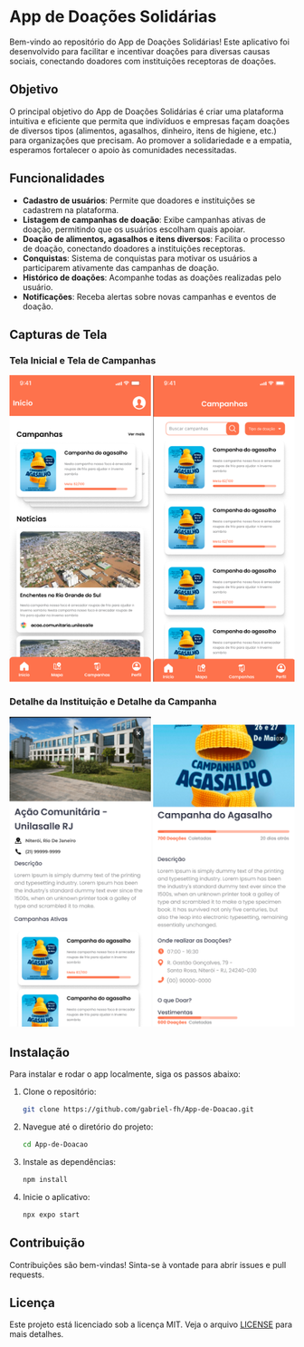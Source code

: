 # App de Doações Solidárias

Bem-vindo ao repositório do App de Doações Solidárias! Este aplicativo foi desenvolvido para facilitar e incentivar doações para diversas causas sociais, conectando doadores com instituições receptoras de doações.

## Objetivo

O principal objetivo do App de Doações Solidárias é criar uma plataforma intuitiva e eficiente que permita que indivíduos e empresas façam doações de diversos tipos (alimentos, agasalhos, dinheiro, itens de higiene, etc.) para organizações que precisam. Ao promover a solidariedade e a empatia, esperamos fortalecer o apoio às comunidades necessitadas.

## Funcionalidades

- **Cadastro de usuários**: Permite que doadores e instituições se cadastrem na plataforma.
- **Listagem de campanhas de doação**: Exibe campanhas ativas de doação, permitindo que os usuários escolham quais apoiar.
- **Doação de alimentos, agasalhos e itens diversos**: Facilita o processo de doação, conectando doadores a instituições receptoras.
- **Conquistas**: Sistema de conquistas para motivar os usuários a participarem ativamente das campanhas de doação.
- **Histórico de doações**: Acompanhe todas as doações realizadas pelo usuário.
- **Notificações**: Receba alertas sobre novas campanhas e eventos de doação.

## Capturas de Tela

### Tela Inicial e Tela de Campanhas
<p align="">
  <img src="https://github.com/gabriel-fh/App-de-Doacao/blob/main/public/root/Home.png" alt="Tela Inicial" width="250">
  <img src="https://github.com/gabriel-fh/App-de-Doacao/blob/main/public/root/Campanhas.png" alt="Tela de Campanhas" width="250">
</p>

### Detalhe da Instituição e Detalhe da Campanha
<p align="">
  <img src="https://github.com/gabriel-fh/App-de-Doacao/blob/main/public/root/Instituicao.png" alt="Detalhe da Instituição" width="250">
  <img src="https://github.com/gabriel-fh/App-de-Doacao/blob/main/public/root/Campanha.png" alt="Detalhe da Campanha" width="250">
</p>

## Instalação

Para instalar e rodar o app localmente, siga os passos abaixo:

1. Clone o repositório:
    ```bash
    git clone https://github.com/gabriel-fh/App-de-Doacao.git
    ```
2. Navegue até o diretório do projeto:
    ```bash
    cd App-de-Doacao
    ```
3. Instale as dependências:
    ```bash
    npm install
    ```
4. Inicie o aplicativo:
    ```bash
    npx expo start
    ```

## Contribuição

Contribuições são bem-vindas! Sinta-se à vontade para abrir issues e pull requests.

## Licença

Este projeto está licenciado sob a licença MIT. Veja o arquivo [LICENSE](LICENSE) para mais detalhes.

